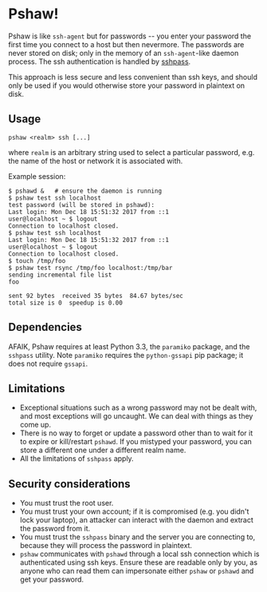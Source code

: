 
# Pshaw!

Pshaw is like `ssh-agent` but for passwords -- you enter your password the first time you connect to a host but then nevermore. The passwords are never stored on disk; only in the memory of an `ssh-agent`-like daemon process. The ssh authentication is handled by [sshpass](https://sourceforge.net/projects/sshpass).

This approach is less secure and less convenient than ssh keys, and should only be used if you would otherwise store your password in plaintext on disk.

## Usage

```
pshaw <realm> ssh [...]
```

where `realm` is an arbitrary string used to select a particular password, e.g. the name of the host or network it is associated with.

Example session:

```
$ pshawd &   # ensure the daemon is running
$ pshaw test ssh localhost
test password (will be stored in pshawd): 
Last login: Mon Dec 18 15:51:32 2017 from ::1
user@localhost ~ $ logout
Connection to localhost closed.
$ pshaw test ssh localhost
Last login: Mon Dec 18 15:51:32 2017 from ::1
user@localhost ~ $ logout
Connection to localhost closed.
$ touch /tmp/foo
$ pshaw test rsync /tmp/foo localhost:/tmp/bar
sending incremental file list
foo

sent 92 bytes  received 35 bytes  84.67 bytes/sec
total size is 0  speedup is 0.00
```

## Dependencies

AFAIK, Pshaw requires at least Python 3.3, the `paramiko` package, and the `sshpass` utility. Note `paramiko` requires the `python-gssapi` pip package; it does not require `gssapi`.

## Limitations

  * Exceptional situations such as a wrong password may not be dealt with, and most exceptions will go uncaught. We can deal with things as they come up.
  * There is no way to forget or update a password other than to wait for it to expire or kill/restart `pshawd`. If you mistyped your password, you can store a different one under a different realm name.
  * All the limitations of `sshpass` apply.

## Security considerations

  * You must trust the root user.
  * You must trust your own account; if it is compromised (e.g. you didn't lock your laptop), an attacker can interact with the daemon and extract the password from it.
  * You must trust the `sshpass` binary and the server you are connecting to, because they will process the password in plaintext.
  * `pshaw` communicates with `pshawd` through a local ssh connection which is authenticated using ssh keys.  Ensure these are readable only by you, as anyone who can read them can impersonate either `pshaw` or `pshawd` and get your password.
